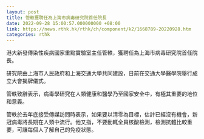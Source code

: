 ```yaml
---
layout: post
title: 管軼獲聘任為上海市病毒研究院首任院長
date: 2022-09-28 15:00:57.000000000 +08:00
link: https://news.rthk.hk/rthk/ch/component/k2/1668789-20220928.htm
categories: rthk
---
```


港大新發傳染性疾病國家重點實驗室主任管軼，獲聘任為上海市病毒研究院首任院長。

研究院由上海市人民政府和上海交通大學共同建設，日前在交通大學醫學院舉行成立大會揭牌儀式。

管軼致辭表示，病毒學研究在人類健康和醫學乃至國家安全中，有極其重要的地位和意義。

管軼於去年底接受傳媒訪問時表示，如果要以清零為目標，估計已經沒有機會，新冠病毒將長期在人類中流行。他又指，不要動輒全員核酸檢測，檢測抗體比較重要，可讓每個人了解自己的免疫狀態。
